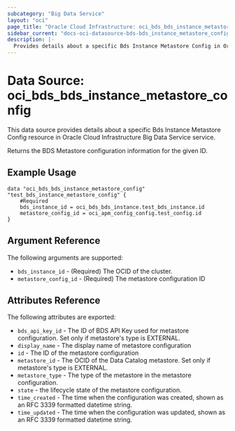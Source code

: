 ```yaml
---
subcategory: "Big Data Service"
layout: "oci"
page_title: "Oracle Cloud Infrastructure: oci_bds_bds_instance_metastore_config"
sidebar_current: "docs-oci-datasource-bds-bds_instance_metastore_config"
description: |-
  Provides details about a specific Bds Instance Metastore Config in Oracle Cloud Infrastructure Big Data Service service
---
```


# Data Source: oci_bds_bds_instance_metastore_config
This data source provides details about a specific Bds Instance Metastore Config resource in Oracle Cloud Infrastructure Big Data Service service.

Returns the BDS Metastore configuration information for the given ID.

## Example Usage

```hcl
data "oci_bds_bds_instance_metastore_config" "test_bds_instance_metastore_config" {
	#Required
	bds_instance_id = oci_bds_bds_instance.test_bds_instance.id
	metastore_config_id = oci_apm_config_config.test_config.id
}
```

## Argument Reference

The following arguments are supported:

* `bds_instance_id` - (Required) The OCID of the cluster.
* `metastore_config_id` - (Required) The metastore configuration ID


## Attributes Reference

The following attributes are exported:

* `bds_api_key_id` - The ID of BDS API Key used for metastore configuration. Set only if metastore's type is EXTERNAL.
* `display_name` - The display name of metastore configuration
* `id` - The ID of the metastore configuration
* `metastore_id` - The OCID of the Data Catalog metastore. Set only if metastore's type is EXTERNAL.
* `metastore_type` - The type of the metastore in the metastore configuration.
* `state` - the lifecycle state of the metastore configuration.
* `time_created` - The time when the configuration was created, shown as an RFC 3339 formatted datetime string.
* `time_updated` - The time when the configuration was updated, shown as an RFC 3339 formatted datetime string.

